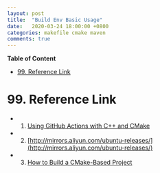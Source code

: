 ```yaml
---
layout: post 
title:  "Build Env Basic Usage"
date:   2020-03-24 18:00:00 +0800
categories: makefile cmake maven
comments: true
---
```


**Table of Content**

- [99. Reference Link](#99-reference-link)



# 99. Reference Link

* 1) [Using GitHub Actions with C++ and CMake](https://cristianadam.eu/20191222/using-github-actions-with-c-plus-plus-and-cmake/)

* 2) [http://mirrors.aliyun.com/ubuntu-releases/](http://mirrors.aliyun.com/ubuntu-releases/)

* 3) [How to Build a CMake-Based Project](https://preshing.com/20170511/how-to-build-a-cmake-based-project/)

  



